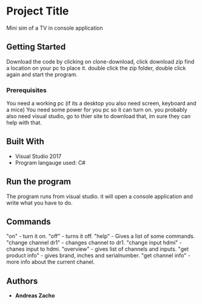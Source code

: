 # Project Title

Mini sim of a TV in console application

## Getting Started

Download the code by clicking on clone-download, click download zip find a location on your pc to place it.
double click the zip folder, double click again and start the program.


### Prerequisites

You need a working pc (if its a desktop you also need screen, keyboard and a mice) 
You need some power for you pc so it can turn on.
you probably also need visual studio, go to thier site to download that, im sure they can help with that.

## Built With

* Visual Studio 2017
* Program langauge used: C#

## Run the program
The program runs from visual studio.
it will open a console application and write what you have to do.

## Commands
"on" - turn it on.
"off" - turns it off.
"help" - Gives a list of some commands.
"change channel dr1" - changes channel to dr1.
"change input hdmi" - chanes input to hdmi.
"overview" - gives list of channels and inputs.
"get product info" - gives brand, inches and serialnumber.
"get channel info" - more info about the current chanel. 

## Authors

* **Andreas Zacho** 

